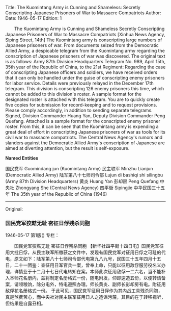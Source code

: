 Title: The Kuomintang Army is Cunning and Shameless: Secretly Conscripting Japanese Prisoners of War to Massacre Compatriots
Author:
Date: 1946-05-17
Edition: 1

　　The Kuomintang Army is Cunning and Shameless
    Secretly Conscripting Japanese Prisoners of War to Massacre Compatriots
    [Xinhua News Agency, Siping Street, 14th] The Kuomintang army is conscripting large numbers of Japanese prisoners of war. From documents seized from the Democratic Allied Army, a despicable telegram from the Kuomintang army regarding the conscription of Japanese prisoners of war was discovered. The original text is as follows: Army 87th Division Headquarters Telegram No. 989, April 15th, 35th year of the Republic of China, to the 21st Regiment: Regarding the case of conscripting Japanese officers and soldiers, we have received orders that it can only be handled under the guise of conscripting enemy prisoners for labor service. Details were previously relayed in the December 17th telegram. This division is conscripting 126 enemy prisoners this time, which cannot be added to this division's roster. A sample format for the designated roster is attached with this telegram. You are to quickly create five copies for submission for record-keeping and to request provisions. Please comply accordingly, in addition to sending separate telegrams. Signed, Division Commander Huang Yan, Deputy Division Commander Peng Quefang. Attached is a sample format for the conscripted enemy prisoner roster.
    From this, it can be seen that the Kuomintang army is expending a great deal of effort in conscripting Japanese prisoners of war as tools for its civil war to massacre compatriots. The Central News Agency's rumors and slanders against the Democratic Allied Army's conscription of Japanese are aimed at diverting attention, but the result is self-exposure.



**Named Entities**


国民党军    Guomindang jun (Kuomintang Army)
民主联军    Minzhu Lianjun (Democratic Allied Army)
陆军第八十七师司令部    Lujun di bashiqi shi silingbu (Army 87th Division Headquarters)
黄炎   Huang Yan
彭却房  Peng Quefang
中央社   Zhongyang She (Central News Agency)
四平街   Sipingjie
中华民国三十五年    The 35th year of the Republic of China (1946)



<hr /> 

Original: 


### 国民党军狡黠无耻  密征日俘残杀同胞

1946-05-17
第1版()
专栏：

　　国民党军狡黠无耻
    密征日俘残杀同胞
    【新华社四平街十四日电】国民党军征用大批日俘，从民主联军所缴获之文件中，发现有国民党军对征用日俘之可耻的代电，原文如下：陆军第八十七师司令部代电第九八九号，民国三十五年四月十五日，二十一团鉴：查征用日军官兵一案，曾奉上命，只能以征用敌俘服劳役名义办理，详情业于十二月十七日代电转知在案。本师此次征用敌俘一二六名，当不能补入本师花名册内，兹将制定名册格式一份，随电附发，仰即速造五份，以便转请备案，请领粮饷，除分电外，特电遵照办理。师长黄炎、副师长彭却房有电。附征用敌俘花名册格式一份。
    于此可见，国民党军征用日俘作为其内战工具残杀同胞，真是煞费苦心，而中央社对民主联军征用日人之造谣污蔑，其目的在于转移视听，但结果是自露丑相。
